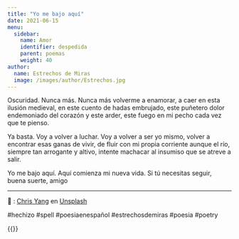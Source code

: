 ```yaml
---
title: "Yo me bajo aquí"
date: 2021-06-15
menu:
  sidebar:
    name: Amor
    identifier: despedida
    parent: poemas
    weight: 40
author:
  name: Estrechos de Miras
  image: /images/author/Estrechos.jpg
---
```


Oscuridad. Nunca más. Nunca más volverme a enamorar, a caer en esta ilusión medieval, en este cuento de hadas embrujado, este puñetero dolor endemoniado del corazón y este arder, este fuego en mi pecho cada vez que te pienso.

Ya basta. Voy a volver a luchar. Voy a volver a ser yo mismo, volver a encontrar esas ganas de vivir, de fluir con mi propia corriente aunque el río, siempre tan arrogante y altivo, intente machacar al insumiso que se atreve a salir.

Yo me bajo aquí. Aquí comienza mi nueva vida. Si tú necesitas seguir, buena suerte, amigo

---

📸 : [Chris Yang](https://unsplash.com/@chrisyangchrisfilm) en [Unsplash](https://unsplash.com/photos/H73k0IUQbn0)

#hechizo #spell #poesiaenespañol #estrechosdemiras #poesia #poetry

{{<mastobutton>}}
